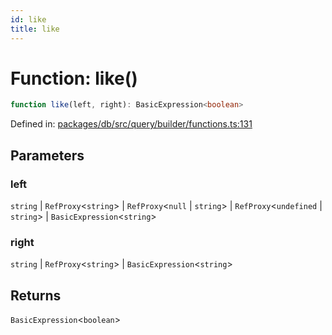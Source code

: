 ```yaml
---
id: like
title: like
---
```


<!-- DO NOT EDIT: this page is autogenerated from the type comments -->

# Function: like()

```ts
function like(left, right): BasicExpression<boolean>
```

Defined in: [packages/db/src/query/builder/functions.ts:131](https://github.com/TanStack/db/blob/main/packages/db/src/query/builder/functions.ts#L131)

## Parameters

### left

`string` | `RefProxy`\<`string`\> | `RefProxy`\<`null` \| `string`\> | `RefProxy`\<`undefined` \| `string`\> | `BasicExpression`\<`string`\>

### right

`string` | `RefProxy`\<`string`\> | `BasicExpression`\<`string`\>

## Returns

`BasicExpression`\<`boolean`\>
